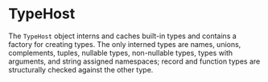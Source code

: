 # TypeHost

The `TypeHost` object interns and caches built-in types and contains a factory for creating types. The only interned types are names, unions, complements, tuples, nullable types, non-nullable types, types with arguments, and string assigned namespaces; record and function types are structurally checked against the other type.